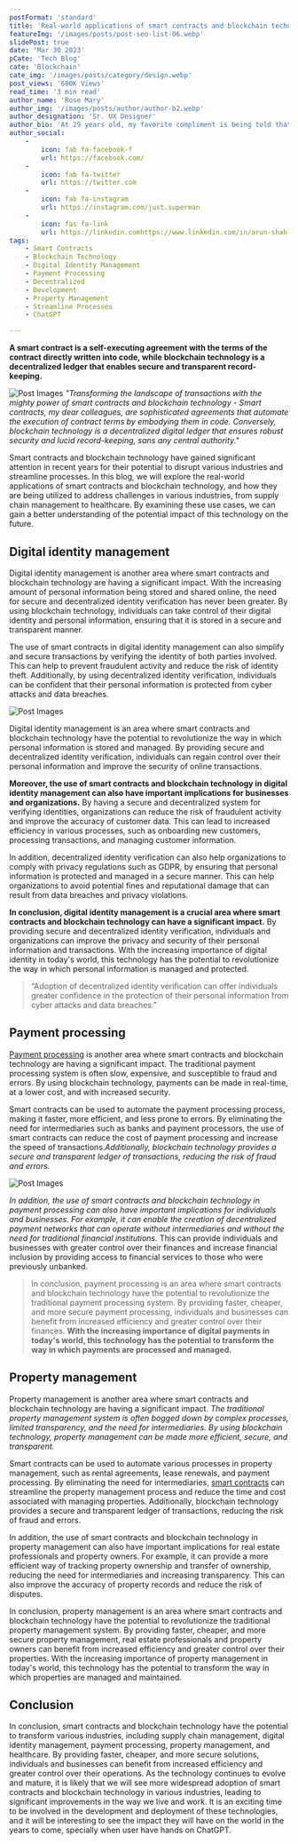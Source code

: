 ```yaml
---
postFormat: 'standard'
title: 'Real-world applications of smart contracts and blockchain technology'
featureImg: '/images/posts/post-seo-list-06.webp'
slidePost: true
date: 'Mar 30 2023'
pCate: 'Tech Blog'
cate: 'Blockchain'
cate_img: '/images/posts/category/design.webp'
post_views: '600K Views'
read_time: '3 min read'
author_name: 'Rose Mary'
author_img: '/images/posts/author/author-b2.webp'
author_designation: 'Sr. UX Designer'
author_bio: 'At 29 years old, my favorite compliment is being told that I look like my mom. Seeing myself in her image, like this daughter up top, makes me so proud of how far I’ve come, and so thankful for where I come from.'
author_social:
    -
        icon: fab fa-facebook-f
        url: https://facebook.com/
    -
        icon: fab fa-twitter
        url: https://twitter.com
    -
        icon: fab fa-instagram
        url: https://instagram.com/just.superman
    - 
        icon: fas fa-link
        url: https://linkedin.comhttps://www.linkedin.com/in/arun-shah-85416a204
tags: 
    - Smart Contracts
    - Blockchain Technology
    - Digital Identity Management
    - Payment Processing
    - Decentralized
    - Development
    - Property Management
    - Streamline Processes
    - ChatGPT

---
```


**A smart contract is a self-executing agreement with the terms of the contract directly written into code, while blockchain technology is a decentralized ledger that enables secure and transparent record-keeping.**

![Post Images](/images/post-single/post-single-02.webp)
*"Transforming the landscape of transactions with the mighty power of smart contracts and blockchain technology - Smart contracts, my dear colleagues, are sophisticated agreements that automate the execution of contract terms by embodying them in code. Conversely, blockchain technology is a decentralized digital ledger that ensures robust security and lucid record-keeping, sans any central authority."*

Smart contracts and blockchain technology have gained significant attention in recent years for their potential to disrupt various industries and streamline processes. In this blog, we will explore the real-world applications of smart contracts and blockchain technology, and how they are being utilized to address challenges in various industries, from supply chain management to healthcare. By examining these use cases, we can gain a better understanding of the potential impact of this technology on the future.


## Digital identity management
Digital identity management is another area where smart contracts and blockchain technology are having a significant impact. With the increasing amount of personal information being stored and shared online, the need for secure and decentralized identity verification has never been greater. By using blockchain technology, individuals can take control of their digital identity and personal information, ensuring that it is stored in a secure and transparent manner.

The use of smart contracts in digital identity management can also simplify and secure transactions by verifying the identity of both parties involved. This can help to prevent fraudulent activity and reduce the risk of identity theft. Additionally, by using decentralized identity verification, individuals can be confident that their personal information is protected from cyber attacks and data breaches.

![Post Images](/images/post-single/post-single-03.webp)

Digital identity management is an area where smart contracts and blockchain technology have the potential to revolutionize the way in which personal information is stored and managed. By providing secure and decentralized identity verification, individuals can regain control over their personal information and improve the security of online transactions.

**Moreover, the use of smart contracts and blockchain technology in digital identity management can also have important implications for businesses and organizations.** By having a secure and decentralized system for verifying identities, organizations can reduce the risk of fraudulent activity and improve the accuracy of customer data. This can lead to increased efficiency in various processes, such as onboarding new customers, processing transactions, and managing customer information.

In addition, decentralized identity verification can also help organizations to comply with privacy regulations such as GDPR, by ensuring that personal information is protected and managed in a secure manner. This can help organizations to avoid potential fines and reputational damage that can result from data breaches and privacy violations.

**In conclusion, digital identity management is a crucial area where smart contracts and blockchain technology can have a significant impact.** By providing secure and decentralized identity verification, individuals and organizations can improve the privacy and security of their personal information and transactions. With the increasing importance of digital identity in today's world, this technology has the potential to revolutionize the way in which personal information is managed and protected.


> “Adoption of decentralized identity verification can offer individuals greater confidence in the protection of their personal information from cyber attacks and data breaches.”


## Payment processing

[Payment processing](#) is another area where smart contracts and blockchain technology are having a significant impact. The traditional payment processing system is often slow, expensive, and susceptible to fraud and errors. By using blockchain technology, payments can be made in real-time, at a lower cost, and with increased security.

Smart contracts can be used to automate the payment processing process, making it faster, more efficient, and less prone to errors. By eliminating the need for intermediaries such as banks and payment processors, the use of smart contracts can reduce the cost of payment processing and increase the speed of transactions.*Additionally, blockchain technology provides a secure and transparent ledger of transactions, reducing the risk of fraud and errors.*

![Post Images](/images/post-single/post-single-04.webp)

*In addition, the use of smart contracts and blockchain technology in payment processing can also have important implications for individuals and businesses. For example, it can enable the creation of decentralized payment networks that can operate without intermediaries and without the need for traditional financial institutions.* This can provide individuals and businesses with greater control over their finances and increase financial inclusion by providing access to financial services to those who were previously unbanked.

> In conclusion, payment processing is an area where smart contracts and blockchain technology have the potential to revolutionize the traditional payment processing system. By providing faster, cheaper, and more secure payment processing, individuals and businesses can benefit from increased efficiency and greater control over their finances. **With the increasing importance of digital payments in today's world, this technology has the potential to transform the way in which payments are processed and managed.**




## Property management
Property management is another area where smart contracts and blockchain technology are having a significant impact. *The traditional property management system is often bogged down by complex processes, limited transparency, and the need for intermediaries. By using blockchain technology, property management can be made more efficient, secure, and transparent.*

Smart contracts can be used to automate various processes in property management, such as rental agreements, lease renewals, and payment processing. By eliminating the need for intermediaries, [smart contracts](#) can streamline the property management process and reduce the time and cost associated with managing properties. Additionally, blockchain technology provides a secure and transparent ledger of transactions, reducing the risk of fraud and errors.

In addition, the use of smart contracts and blockchain technology in property management can also have important implications for real estate professionals and property owners. For example, it can provide a more efficient way of tracking property ownership and transfer of ownership, reducing the need for intermediaries and increasing transparency. This can also improve the accuracy of property records and reduce the risk of disputes.

In conclusion, property management is an area where smart contracts and blockchain technology have the potential to revolutionize the traditional property management system. By providing faster, cheaper, and more secure property management, real estate professionals and property owners can benefit from increased efficiency and greater control over their properties. With the increasing importance of property management in today's world, this technology has the potential to transform the way in which properties are managed and maintained.


## Conclusion

In conclusion, smart contracts and blockchain technology have the potential to transform various industries, including supply chain management, digital identity management, payment processing, property management, and healthcare. By providing faster, cheaper, and more secure solutions, individuals and businesses can benefit from increased efficiency and greater control over their operations. As the technology continues to evolve and mature, it is likely that we will see more widespread adoption of smart contracts and blockchain technology in various industries, leading to significant improvements in the way we live and work. It is an exciting time to be involved in the development and deployment of these technologies, and it will be interesting to see the impact they will have on the world in the years to come, specially when user have hands on ChatGPT.


